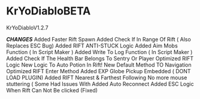 # KrYoDiabloBETA
KrYoDiabloV1.2.7


***CHANGES***
Added Faster Rift Spawn
Added Check If In Range Of Rift ( Also Replaces ESC Bug)
Added RIFT ANTI-STUCK Logic
Added Aim Mobs Function ( In Script Maker )
Added Write To Log Function ( In Script Maker )
Added Check If The Health Bar Belongs To Sentry Or Player
Optimized RIFT Logic
New Logic To Auto Potion In Rift!
New Default Method TO Navigation
Optimized RIFT Enter Method
Added EXP Globe Pickup Embedded ( DONT LOAD PLUGIN)
Added RIFT Nearest & Farthest Following
No more mouse stuttering ( Some Had Issues With
Added Auto Reconnect
Added ESC Logic When Rift Can Not Be clicked (Fixed)
